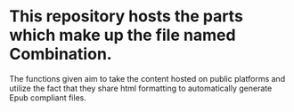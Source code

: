 # This repository hosts the parts which make up the file named Combination.

The functions given aim to take the content hosted on public platforms and utilize the fact that they share html formatting to automatically generate Epub compliant files.
